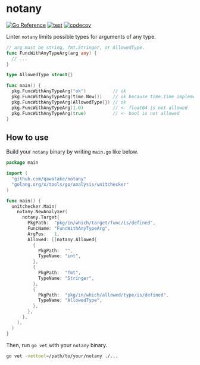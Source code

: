 # notany

[![Go Reference](https://pkg.go.dev/badge/github.com/qawatake/notany.svg)](https://pkg.go.dev/github.com/qawatake/notany)
[![test](https://github.com/qawatake/notany/actions/workflows/test.yaml/badge.svg)](https://github.com/qawatake/notany/actions/workflows/test.yaml)
[![codecov](https://codecov.io/gh/qawatake/notany/graph/badge.svg?token=mjocIOzSRm)](https://codecov.io/gh/qawatake/notany)

Linter `notany` limits possible types for arguments of any type.

```go
// arg must be string, fmt.Stringer, or AllowedType.
func FuncWithAnyTypeArg(arg any) {
  // ...
}

type AllowedType struct{}
```

```go
func main() {
  pkg.FuncWithAnyTypeArg("ok")          // ok
  pkg.FuncWithAnyTypeArg(time.Now())    // ok because time.Time implements fmt.Stringer
  pkg.FuncWithAnyTypeArg(AllowedType{}) // ok
  pkg.FuncWithAnyTypeArg(1.0)           // <- float64 is not allowed
  pkg.FuncWithAnyTypeArg(true)          // <- bool is not allowed
}
```

## How to use

Build your `notany` binary by writing `main.go` like below.

```go
package main

import (
  "github.com/qawatake/notany"
  "golang.org/x/tools/go/analysis/unitchecker"
)

func main() {
  unitchecker.Main(
    notany.NewAnalyzer(
      notany.Target{
        PkgPath:  "pkg/in/which/target/func/is/defined",
        FuncName: "FuncWithAnyTypeArg",
        ArgPos:   1,
        Allowed: []notany.Allowed{
          {
            PkgPath:  "",
            TypeName: "int",
          },
          {
            PkgPath:  "fmt",
            TypeName: "Stringer",
          },
          {
            PkgPath:  "pkg/in/which/allowed/type/is/defined",
            TypeName: "AllowedType",
          },
        },
      },
    ),
  )
}
```

Then, run `go vet` with your `notany` binary.

```sh
go vet -vettool=/path/to/your/notany ./...
```
